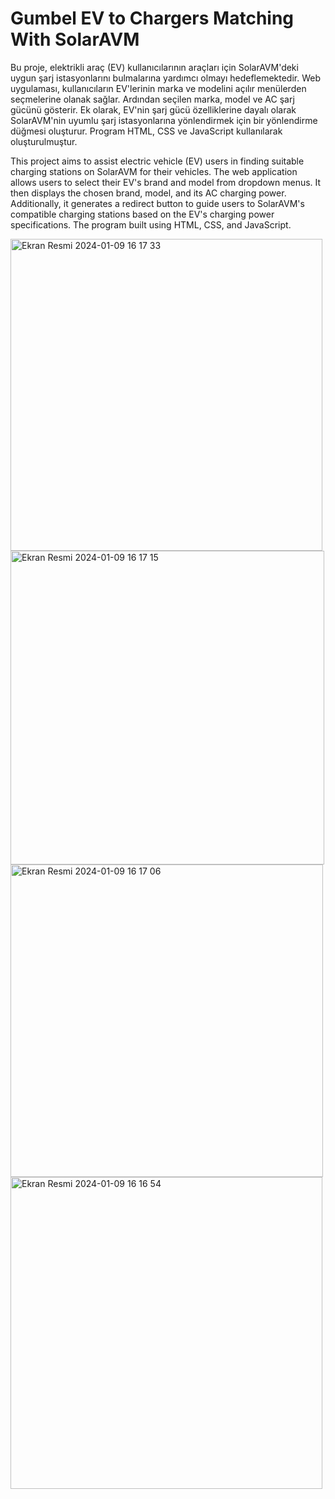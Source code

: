 # Gumbel EV to Chargers Matching With SolarAVM

Bu proje, elektrikli araç (EV) kullanıcılarının araçları için SolarAVM'deki uygun şarj istasyonlarını bulmalarına yardımcı olmayı hedeflemektedir. Web uygulaması, kullanıcıların EV'lerinin marka ve modelini açılır menülerden seçmelerine olanak sağlar. Ardından seçilen marka, model ve AC şarj gücünü gösterir. Ek olarak, EV'nin şarj gücü özelliklerine dayalı olarak SolarAVM'nin uyumlu şarj istasyonlarına yönlendirmek için bir yönlendirme düğmesi oluşturur. Program HTML, CSS ve JavaScript kullanılarak oluşturulmuştur.


This project aims to assist electric vehicle (EV) users in finding suitable charging stations on SolarAVM for their vehicles. The web application allows users to select their EV's brand and model from dropdown menus. It then displays the chosen brand, model, and its AC charging power. Additionally, it generates a redirect button to guide users to SolarAVM's compatible charging stations based on the EV's charging power specifications. The program built using HTML, CSS, and JavaScript.


<img width="499" alt="Ekran Resmi 2024-01-09 16 17 33" src="https://github.com/kerempeker/gumbel_ev/assets/69105430/9bdb94fe-9454-435c-8e02-8ad013d132e4">
<img width="502" alt="Ekran Resmi 2024-01-09 16 17 15" src="https://github.com/kerempeker/gumbel_ev/assets/69105430/7da2fed0-dba2-432f-88cb-64e6aa03bfe3">
<img width="500" alt="Ekran Resmi 2024-01-09 16 17 06" src="https://github.com/kerempeker/gumbel_ev/assets/69105430/bd1b0237-4a14-4edd-a641-f3fc7fa41a93">
<img width="499" alt="Ekran Resmi 2024-01-09 16 16 54" src="https://github.com/kerempeker/gumbel_ev/assets/69105430/eaa0f9da-e0b2-4788-85d7-8236c9002394">
